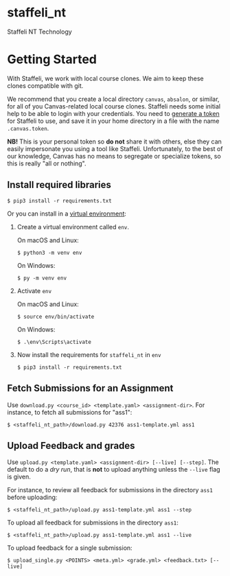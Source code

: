 # staffeli_nt

Staffeli NT Technology


Getting Started
===============

With Staffeli, we work with local course clones. We aim to keep these
clones compatible with git.

We recommend that you create a local directory ``canvas``,
``absalon``, or similar, for all of you Canvas-related local course
clones. Staffeli needs some initial help to be able to login with your
credentials. You need to [generate a
token](https://guides.instructure.com/m/4214/l/40399-how-do-i-obtain-an-api-access-token-for-an-account)
for Staffeli to use, and save it in your home directory in a file with
the name `.canvas.token`.

**NB!** This is your personal token so **do not** share it with others,
else they can easily impersonate you using a tool like Staffeli.
Unfortunately, to the best of our knowledge, Canvas has no means to
segregate or specialize tokens, so this is really "all or nothing".

Install required libraries
--------------------------

    $ pip3 install -r requirements.txt

Or you can install in a [virtual
environment](https://packaging.python.org/guides/installing-using-pip-and-virtual-environments/#creating-a-virtual-environment):

 1. Create a virtual environment called `env`.

    On macOS and Linux:

        $ python3 -m venv env

    On Windows:

        $ py -m venv env

 2. Activate `env`

    On macOS and Linux:

        $ source env/bin/activate

    On Windows:

        $ .\env\Scripts\activate

 3. Now install the requirements for `staffeli_nt` in `env`

        $ pip3 install -r requirements.txt




Fetch Submissions for an Assignment
-----------------------------------

Use `download.py <course_id> <template.yaml> <assignment-dir>`. For
instance, to fetch all submissions for "ass1":

    $ <staffeli_nt_path>/download.py 42376 ass1-template.yml ass1


Upload Feedback and grades
--------------------------

Use `upload.py <template.yaml> <assignment-dir> [--live] [--step]`.
The default to do a *dry run*, that is **not** to upload anything
unless the `--live` flag is given.

For instance, to review all feedback for submissions in the directory
`ass1` before uploading:

    $ <staffeli_nt_path>/upload.py ass1-template.yml ass1 --step


To upload all feedback for submissions in the directory
`ass1`:

    $ <staffeli_nt_path>/upload.py ass1-template.yml ass1 --live

To upload feedback for a single submission:

    $ upload_single.py <POINTS> <meta.yml> <grade.yml> <feedback.txt> [--live]
